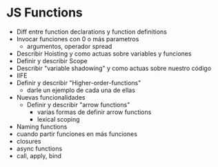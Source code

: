 # JS Functions

* Diff entre function declarations y function definitions
* Invocar funciones con 0 o más parametros
    * argumentos, operador spread
* Describir Hoisting y como actuas sobre variables y funciones 
* Definir y describir Scope
* Describir "variable shadowing" y como actuas sobre nuestro código 
* IIFE
* Definir y describir "Higher-order-functions"
    * darle un ejemplo de cada una de ellas
* Nuevas funcionalidades
    * Definir y describir "arrow functions"
        * varias formas de definir arrow functions
        * lexical scoping 
* Naming functions 
* cuando partir funciones en más funciones 
* closures
* async functions
* call, apply, bind